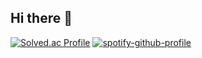 ## Hi there 👋
[![Solved.ac Profile](http://mazassumnida.wtf/api/generate_badge?boj=minjun0723)](https://solved.ac/minjun0723)
[![spotify-github-profile](https://spotify-github-profile.kittinanx.com/api/view?uid=31ik3cryjtvme65hj3pwzqodledi&cover_image=true&theme=compact&show_offline=false&background_color=121212&interchange=false)](https://github.com/kittinan/spotify-github-profile)
<!--
**caaaden/caaaden** is a ✨ _special_ ✨ repository because its `README.md` (this file) appears on your GitHub profile.

Here are some ideas to get you started:

- 🔭 I’m currently working on ...
- 🌱 I’m currently learning ...
- 👯 I’m looking to collaborate on ...
- 🤔 I’m looking for help with ...
- 💬 Ask me about ...
- 📫 How to reach me: ...
- 😄 Pronouns: ...
- ⚡ Fun fact: ...
-->
